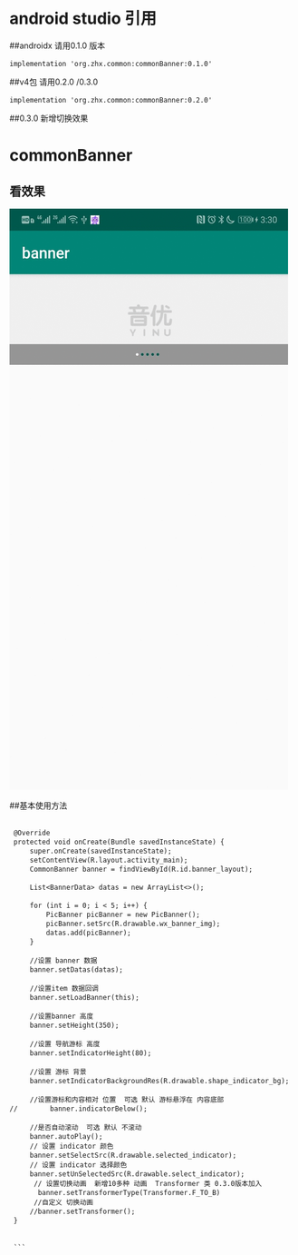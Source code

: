 # android  studio 引用 

##androidx 请用0.1.0 版本
```
implementation 'org.zhx.common:commonBanner:0.1.0'
``` 
 ##v4包 请用0.2.0 /0.3.0
```
implementation 'org.zhx.common:commonBanner:0.2.0'
```
##0.3.0 新增切换效果
# commonBanner
## 看效果
![效果图]( http://github.com/zhoulinxue/commonBanner/blob/master/screenshots/1577691131174.gif )

##基本使用方法

   ```
   
    @Override
    protected void onCreate(Bundle savedInstanceState) {
        super.onCreate(savedInstanceState);
        setContentView(R.layout.activity_main);
        CommonBanner banner = findViewById(R.id.banner_layout);

        List<BannerData> datas = new ArrayList<>();

        for (int i = 0; i < 5; i++) {
            PicBanner picBanner = new PicBanner();
            picBanner.setSrc(R.drawable.wx_banner_img);
            datas.add(picBanner);
        }

        //设置 banner 数据
        banner.setDatas(datas);

        //设置item 数据回调
        banner.setLoadBanner(this);

        //设置banner 高度
        banner.setHeight(350);

        //设置 导航游标 高度
        banner.setIndicatorHeight(80);

        //设置 游标 背景
        banner.setIndicatorBackgroundRes(R.drawable.shape_indicator_bg);

        //设置游标和内容相对 位置  可选 默认 游标悬浮在 内容底部
//        banner.indicatorBelow();

        //是否自动滚动  可选 默认 不滚动
        banner.autoPlay();
        // 设置 indicator 颜色
        banner.setSelectSrc(R.drawable.selected_indicator);
        // 设置 indicator 选择颜色
        banner.setUnSelectedSrc(R.drawable.select_indicator);
         // 设置切换动画  新增10多种 动画  Transformer 类 0.3.0版本加入
          banner.setTransformerType(Transformer.F_TO_B)
         //自定义 切换动画
        //banner.setTransformer();
    }
    
   
    ``` 
     

